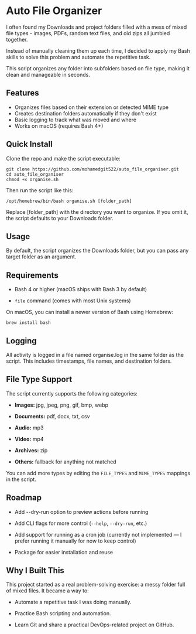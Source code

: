# Auto File Organizer

I often found my Downloads and project folders filled with a mess of mixed file types - images, PDFs, random text files, and old zips all jumbled together.

Instead of manually cleaning them up each time, I decided to apply my Bash skills to solve this problem and automate the repetitive task.

This script organizes any folder into subfolders based on file type, making it clean and manageable in seconds.


## Features

- Organizes files based on their extension or detected MIME type  
- Creates destination folders automatically if they don't exist  
- Basic logging to track what was moved and where  
- Works on macOS (requires Bash 4+)  

## Quick Install

Clone the repo and make the script executable:

```
git clone https://github.com/mohamedgit522/auto_file_organiser.git
cd auto_file_organiser
chmod +x organise.sh

```
Then run the script like this:

`
/opt/homebrew/bin/bash organise.sh [folder_path]
`

Replace [folder_path] with the directory you want to organize. If you omit it, the script defaults to your Downloads folder.

## Usage

By default, the script organizes the Downloads folder, but you can pass any target folder as an argument.

## Requirements
- Bash 4 or higher (macOS ships with Bash 3 by default)

- `file` command (comes with most Unix systems)

On macOS, you can install a newer version of Bash using Homebrew:

`brew install bash`

## Logging

All activity is logged in a file named organise.log in the same folder as the script. This includes timestamps, file names, and destination folders.

## File Type Support

The script currently supports the following categories:

- **Images:** jpg, jpeg, png, gif, bmp, webp

- **Documents:** pdf, docx, txt, csv

- **Audio:** mp3

- **Video:** mp4

- **Archives:** zip

- **Others:** fallback for anything not matched

You can add more types by editing the `FILE_TYPES` and `MIME_TYPES` mappings in the script.

## Roadmap

- Add --dry-run option to preview actions before running

- Add CLI flags for more control (`--help`, `--dry-run`, etc.)

- Add support for running as a cron job (currently not implemented — I prefer running it manually for now to keep control)

- Package for easier installation and reuse

## Why I Built This

This project started as a real problem-solving exercise: a messy folder full of mixed files.
It became a way to:


- Automate a repetitive task I was doing manually.

- Practice Bash scripting and automation.

- Learn Git and share a practical DevOps-related project on GitHub.

